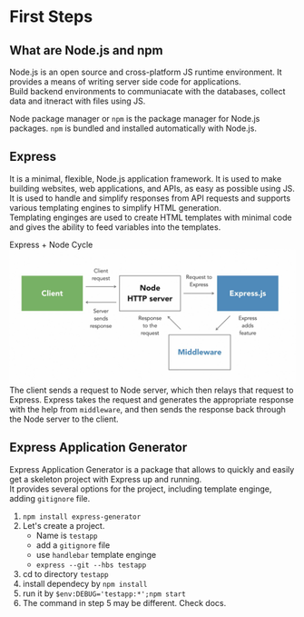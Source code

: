 # First Steps

## What are Node.js and npm
Node.js is an open source and cross-platform JS runtime environment. It provides a means of writing server side code for applications. \
Build backend environments to communiacate with the databases, collect data and itneract with files using JS.

Node package manager or `npm` is the package manager for Node.js packages. `npm` is bundled and installed automatically with Node.js. 

## Express
It is a minimal, flexible, Node.js application framework. It is used to make building websites, web applications, and APIs, as easy as possible using JS. \
It is used to handle and simplify responses from API requests and supports various templating engines to simplify HTML generation. \
Templating enginges are used to create HTML templates with minimal code and gives the ability to feed variables into the templates.

Express + Node Cycle
<img src="./img/node-outline.png">
The client sends a request to Node server, which then relays that request to Express. Express takes the request and generates the appropriate response with the help from `middleware`, and then sends the response back through the Node server to the client.

## Express Application Generator
Express Application Generator is a package that allows to quickly and easily get a skeleton project with Express up and running. \
It provides several options for the project, including template enginge, adding `gitignore` file.
1. `npm install express-generator`
2. Let's create a project.
    - Name is `testapp`
    - add a `gitignore` file
    - use `handlebar` template enginge
    - `express --git --hbs testapp`
3. cd to directory `testapp`
4. install dependecy by `npm install`
5. run it by `$env:DEBUG='testapp:*';npm start`
6. The command in step 5 may be different. Check docs.

